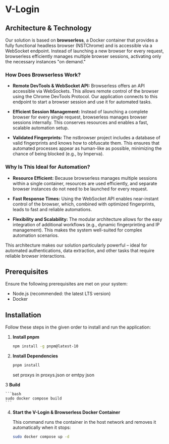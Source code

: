 # V-Login

## Architecture & Technology

Our solution is based on **browserless**, a Docker container that provides a fully functional headless browser (NSTChrome) and is accessible via a WebSocket endpoint. Instead of launching a new browser for every request, browserless efficiently manages multiple browser sessions, activating only the necessary instances "on demand."

### How Does Browserless Work?

-   **Remote DevTools & WebSocket API:**
    Browserless offers an API accessible via WebSockets. This allows remote control of the browser using the Chrome DevTools Protocol. Our application connects to this endpoint to start a browser session and use it for automated tasks.

-   **Efficient Session Management:**
    Instead of launching a complete browser for every single request, browserless manages browser sessions internally. This conserves resources and enables a fast, scalable automation setup.

-   **Validated Fingerprints:**
    The nstbrowser project includes a database of valid fingerprints and knows how to obfuscate them. This ensures that automated processes appear as human-like as possible, minimizing the chance of being blocked (e.g., by Imperva).

### Why Is This Ideal for Automation?

-   **Resource Efficient:**
    Because browserless manages multiple sessions within a single container, resources are used efficiently, and separate browser instances do not need to be launched for every request.

-   **Fast Response Times:**
    Using the WebSocket API enables near-instant control of the browser, which, combined with optimized fingerprints, leads to fast and reliable automations.

-   **Flexibility and Scalability:**
    The modular architecture allows for the easy integration of additional workflows (e.g., dynamic fingerprinting and IP management). This makes the system well-suited for complex automation scenarios.

This architecture makes our solution particularly powerful – ideal for automated authentications, data extraction, and other tasks that require reliable browser interactions.

## Prerequisites

Ensure the following prerequisites are met on your system:

-   Node.js (recommended: the latest LTS version)
-   Docker


## Installation

Follow these steps in the given order to install and run the application:

1.  **Install pnpm**

    ```bash
    npm install -g pnpm@latest-10
    ```

2.  **Install Dependencies**

    ```bash
    pnpm install
    ```
    set proxys in proxys.json or emtpy json

3  **Build**

    ```bash
    sudo docker compose build 
    ```

4.  **Start the V-Login & Browserless Docker Container**

    This command runs the container in the host network and removes it automatically when it stops:

    ```bash
    sudo docker compose up -d 
    ```
